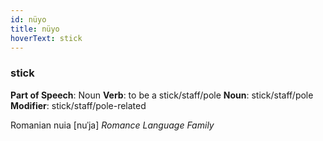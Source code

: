 ```yaml
---
id: nüyo
title: nüyo
hoverText: stick
---
```


### stick

**Part of Speech**: Noun
**Verb**: to be a stick/staff/pole
**Noun**: stick/staff/pole
**Modifier**: stick/staff/pole-related

Romanian nuia [nuˈja]
*Romance Language Family*